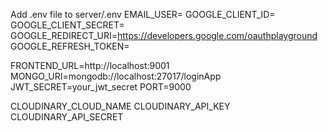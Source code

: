 Add .env file to server/.env
EMAIL_USER=
GOOGLE_CLIENT_ID=
GOOGLE_CLIENT_SECRET=
GOOGLE_REDIRECT_URI=https://developers.google.com/oauthplayground
GOOGLE_REFRESH_TOKEN=

FRONTEND_URL=http://localhost:9001
MONGO_URI=mongodb://localhost:27017/loginApp
JWT_SECRET=your_jwt_secret
PORT=9000


CLOUDINARY_CLOUD_NAME
CLOUDINARY_API_KEY
CLOUDINARY_API_SECRET